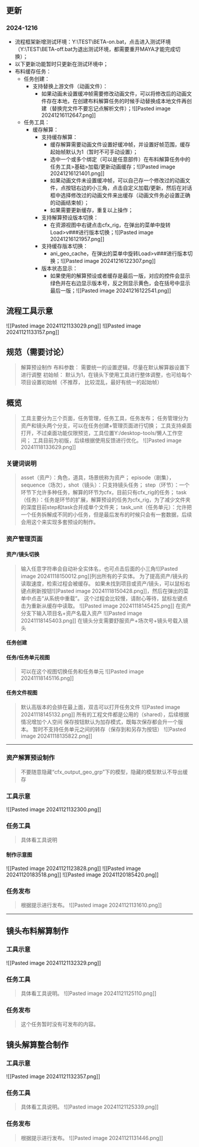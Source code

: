 ## 更新
### 2024-1216
- 流程框架新增测试环境：Y:\TEST\BETA-on.bat，点击进入测试环境（Y:\TEST\BETA-off.bat为退出测试环境，都需要重开MAYA才能完成切换）；
- 以下更新功能暂时只更新在测试环境中；
- 布料缓存任务：
	- 任务创建：
		- 支持替换上游文件（动画文件）：
			- 如果动画未设置缓冲帧需要修改动画文件，可以将修改后的动画文件存在本地，在创建布料解算任务的时候手动替换成本地文件再创建（替换完文件不要忘记点解析文件）；![[Pasted image 20241216112647.png]]
	- 任务工具：
		- 缓存解算：
			- 支持缓存解算：
				- 缓存解算需要动画文件设置好缓冲帧，并设置好帧范围，缓存起始帧默认为1（暂时不可手动设置）；
				- 选中一个或多个绑定（可以是任意部件）在布料解算任务中的任务工具>基础>加载/更新动画缓存；![[Pasted image 20241216121401.png]]
				- 如果动画文件未设置缓冲帧，可以自己存一个修改过的动画文件，点按钮右边的小三角，点击自定义加载/更新，然后在对话框中选择修改过的动画文件来出缓存（动画文件务必设置正确的动画结束帧）；
				- 如果需要更新缓存，重复以上操作；
			- 支持解算预设版本切换：
				- 在资源视图中右键点击cfx_rig，在弹出的菜单中旋转Load>v###进行版本切换；![[Pasted image 20241216121957.png]]
			- 支持缓存版本切换：
				- ani_geo_cache，在弹出的菜单中旋转Load>v###进行版本切换；![[Pasted image 20241216122307.png]]
			- 版本状态显示：
				- 如果使用的解算预设或者缓存是最后一版，对应的控件会显示绿色并在右边显示版本号，反之则显示黄色，会在括号中显示最后一版；![[Pasted image 20241216122541.png]]
## 流程工具示意
![[Pasted image 20241121133029.png]]
![[Pasted image 20241121133157.png]]
## 规范（需要讨论）
 >解算预设制作
 >	布料参数：
 >		需要统一的设置逻辑，尽量在默认解算器设置下进行调整
 >	初始帧：
 >		默认为1，在镜头下使用工具进行整体调整，也可给每个项目设置初始帧（不推荐， 比较混乱，最好有统一的起始帧）
## 概览
>工具主要分为三个页面，任务管理，任务工具，任务发布；
>任务管理分为资产和镜头两个分支，可以在任务创建+管理页面进行切换；
>工具支持桌面打开，不过桌面功能仅限预览，工具位置Y:/desktop-tools/懒人工作空间；
>工具目前为初版，后续根据使用反馈进行优化。
![[Pasted image 20241118133629.png]]
### 关键词说明
> asset（资产）：角色，道具，场景统称为资产；
> episode（剧集），sequence（场次），shot（镜头）：只支持镜头任务；
> step（环节）：一个环节下允许多种任务，解算的环节为cfx，目前只有cfx_rig的任务；
> task（任务）：任务是环节的扩展，解算预设的任务为cfx_rig，为了减少文件夹的深度目前step和task合并成单个文件夹；
> task_unit（任务单元）：允许把一个任务拆解成不同的小任务，但是最后发布的时候只会有一套数据，后续会用这个来实现多套预设的制作。
### 资产管理页面
#### 资产/镜头切换
> 输入任意字符串会自动补全实体名，也可点击后面的小三角![[Pasted image 20241118150012.png]]列出所有的子实体。
> 为了提高资产/镜头的读取速度，检索过程会被缓存。
> 如果未找到项目或资产/镜头，可以鼠标右键点刷新按钮![[Pasted image 20241118150428.png]]，然后在弹出的菜单中点击“从系统中重载”。
> 这个过程会比较慢，请耐心等待，鼠标左键点击为重新从缓存中读取。
> ![[Pasted image 20241118145425.png]]
> 在资产分支下输入项目名+资产名载入资产
> ![[Pasted image 20241118145403.png]]
> 在镜头分支需要舒服资产+场次号+镜头号载入镜头
#### 任务创建
#### 任务/任务单元视图
> 可以在这个视图切换任务和任务单元
> ![[Pasted image 20241118145116.png]]
#### 任务文件视图
> 默认高版本的会排在最上面，双击可以打开任务文件
![[Pasted image 20241118145132.png]]
> 所有的工程文件都是公用的（shared），后续根据情况增加个人空间
> 保存按钮默认为加存模式，既每次保存都会升一个版本。
> 暂时不支持任务单元之间的转存（保存到和另存为按钮）
![[Pasted image 20241118135822.png]]
---
### 资产解算预设制作
> 不要随意隐藏“cfx_output_geo_grp”下的模型，隐藏的模型默认不导出缓存
### 工具示意
![[Pasted image 20241121132300.png]]
### 任务工具
> 具体看工具说明
#### 制作示意图
![[Pasted image 20241121123828.png]]
![[Pasted image 20241120183518.png]]
![[Pasted image 20241120185420.png]]
### 任务发布
>根据提示进行发布。
![[Pasted image 20241121131610.png]]
---
## 镜头布料解算制作
### 工具示意
![[Pasted image 20241121132329.png]]
### 任务工具
> 具体看工具说明。
![[Pasted image 20241121125110.png]]
### 任务发布
> 这个任务暂时没有可发布的内容。
## 镜头解算整合制作
### 工具示意
![[Pasted image 20241121132357.png]]
### 任务工具
> 具体看工具说明。
![[Pasted image 20241121125339.png]]
### 任务发布
>根据提示进行发布。
![[Pasted image 20241121131446.png]]